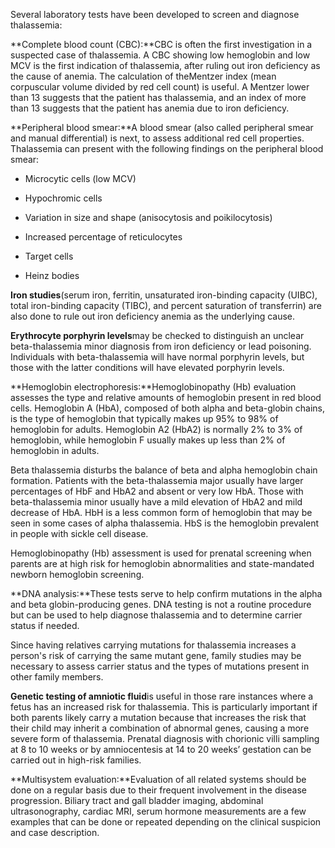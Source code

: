 Several laboratory tests have been developed to screen and diagnose thalassemia:

**Complete blood count (CBC):**CBC is often the first investigation in a suspected case of thalassemia. A CBC showing low hemoglobin and low MCV is the first indication of thalassemia, after ruling out iron deficiency as the cause of anemia. The calculation of theMentzer index (mean corpuscular volume divided by red cell count) is useful. A Mentzer lower than 13 suggests that the patient has thalassemia, and an index of more than 13 suggests that the patient has anemia due to iron deficiency.

**Peripheral blood smear:**A blood smear (also called peripheral smear and manual differential) is next, to assess additional red cell properties. Thalassemia can present with the following findings on the peripheral blood smear:

- Microcytic cells (low MCV)

- Hypochromic cells

- Variation in size and shape (anisocytosis and poikilocytosis)

- Increased percentage of reticulocytes

- Target cells

- Heinz bodies

**Iron studies**(serum iron, ferritin, unsaturated iron-binding capacity (UIBC), total iron-binding capacity (TIBC), and percent saturation of transferrin) are also done to rule out iron deficiency anemia as the underlying cause.

**Erythrocyte porphyrin levels**may be checked to distinguish an unclear beta-thalassemia minor diagnosis from iron deficiency or lead poisoning. Individuals with beta-thalassemia will have normal porphyrin levels, but those with the latter conditions will have elevated porphyrin levels.

**Hemoglobin electrophoresis:**Hemoglobinopathy (Hb) evaluation assesses the type and relative amounts of hemoglobin present in red blood cells. Hemoglobin A (HbA), composed of both alpha and beta-globin chains, is the type of hemoglobin that typically makes up 95% to 98% of hemoglobin for adults. Hemoglobin A2 (HbA2) is normally 2% to 3% of hemoglobin, while hemoglobin F usually makes up less than 2% of hemoglobin in adults.

Beta thalassemia disturbs the balance of beta and alpha hemoglobin chain formation. Patients with the beta-thalassemia major usually have larger percentages of HbF and HbA2 and absent or very low HbA. Those with beta-thalassemia minor usually have a mild elevation of HbA2 and mild decrease of HbA. HbH is a less common form of hemoglobin that may be seen in some cases of alpha thalassemia. HbS is the hemoglobin prevalent in people with sickle cell disease.

Hemoglobinopathy (Hb) assessment is used for prenatal screening when parents are at high risk for hemoglobin abnormalities and state-mandated newborn hemoglobin screening.

**DNA analysis:**These tests serve to help confirm mutations in the alpha and beta globin-producing genes. DNA testing is not a routine procedure but can be used to help diagnose thalassemia and to determine carrier status if needed.

Since having relatives carrying mutations for thalassemia increases a person's risk of carrying the same mutant gene, family studies may be necessary to assess carrier status and the types of mutations present in other family members.

**Genetic testing of amniotic fluid**is useful in those rare instances where a fetus has an increased risk for thalassemia. This is particularly important if both parents likely carry a mutation because that increases the risk that their child may inherit a combination of abnormal genes, causing a more severe form of thalassemia. Prenatal diagnosis with chorionic villi sampling at 8 to 10 weeks or by amniocentesis at 14 to 20 weeks’ gestation can be carried out in high-risk families.

**Multisystem evaluation:**Evaluation of all related systems should be done on a regular basis due to their frequent involvement in the disease progression. Biliary tract and gall bladder imaging, abdominal ultrasonography, cardiac MRI, serum hormone measurements are a few examples that can be done or repeated depending on the clinical suspicion and case description.